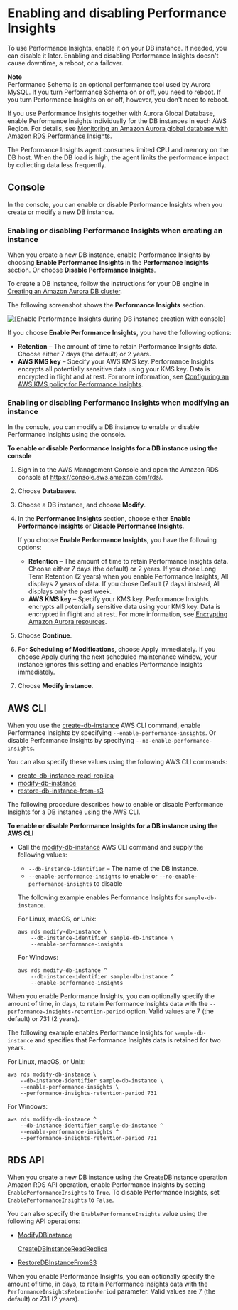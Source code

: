 # Enabling and disabling Performance Insights<a name="USER_PerfInsights.Enabling"></a>

To use Performance Insights, enable it on your DB instance\. If needed, you can disable it later\. Enabling and disabling Performance Insights doesn't cause downtime, a reboot, or a failover\.

**Note**  
Performance Schema is an optional performance tool used by Aurora MySQL\. If you turn Performance Schema on or off, you need to reboot\. If you turn Performance Insights on or off, however, you don't need to reboot\.

If you use Performance Insights together with Aurora Global Database, enable Performance Insights individually for the DB instances in each AWS Region\. For details, see [Monitoring an Amazon Aurora global database with Amazon RDS Performance Insights](aurora-global-database-monitoring.md#aurora-global-database-pi)\. 

The Performance Insights agent consumes limited CPU and memory on the DB host\. When the DB load is high, the agent limits the performance impact by collecting data less frequently\.



## Console<a name="USER_PerfInsights.Enabling.Console"></a>

In the console, you can enable or disable Performance Insights when you create or modify a new DB instance\.

### Enabling or disabling Performance Insights when creating an instance<a name="USER_PerfInsights.Console.Creating"></a>

When you create a new DB instance, enable Performance Insights by choosing **Enable Performance Insights** in the **Performance Insights** section\. Or choose **Disable Performance Insights**\.

To create a DB instance, follow the instructions for your DB engine in [Creating an Amazon Aurora DB cluster](Aurora.CreateInstance.md)\.

The following screenshot shows the **Performance Insights** section\.

![\[Enable Performance Insights during DB instance creation with console\]](http://docs.aws.amazon.com/AmazonRDS/latest/AuroraUserGuide/images/perf_insights_enabling.png)

If you choose **Enable Performance Insights**, you have the following options:
+ **Retention** – The amount of time to retain Performance Insights data\. Choose either 7 days \(the default\) or 2 years\.
+ **AWS KMS key** – Specify your AWS KMS key\. Performance Insights encrypts all potentially sensitive data using your KMS key\. Data is encrypted in flight and at rest\. For more information, see [Configuring an AWS KMS policy for Performance Insights](USER_PerfInsights.access-control.md#USER_PerfInsights.access-control.cmk-policy)\.

### Enabling or disabling Performance Insights when modifying an instance<a name="USER_PerfInsights.Enabling.Console.Modifying"></a>

In the console, you can modify a DB instance to enable or disable Performance Insights using the console\.

**To enable or disable Performance Insights for a DB instance using the console**

1. Sign in to the AWS Management Console and open the Amazon RDS console at [https://console\.aws\.amazon\.com/rds/](https://console.aws.amazon.com/rds/)\.

1. Choose **Databases**\.

1. Choose a DB instance, and choose **Modify**\.

1. In the **Performance Insights** section, choose either **Enable Performance Insights** or **Disable Performance Insights**\.

   If you choose **Enable Performance Insights**, you have the following options:
   + **Retention** – The amount of time to retain Performance Insights data\. Choose either 7 days \(the default\) or 2 years\. If you chose Long Term Retention \(2 years\) when you enable Performance Insights, All displays 2 years of data\. If you chose Default \(7 days\) instead, All displays only the past week\.
   + **AWS KMS key** – Specify your KMS key\. Performance Insights encrypts all potentially sensitive data using your KMS key\. Data is encrypted in flight and at rest\. For more information, see [Encrypting Amazon Aurora resources](Overview.Encryption.md)\.

1. Choose **Continue**\.

1. For **Scheduling of Modifications**, choose Apply immediately\. If you choose Apply during the next scheduled maintenance window, your instance ignores this setting and enables Performance Insights immediately\.

1. Choose **Modify instance**\.

## AWS CLI<a name="USER_PerfInsights.Enabling.CLI"></a>

When you use the [create\-db\-instance](https://docs.aws.amazon.com/cli/latest/reference/rds/create-db-instance.html) AWS CLI command, enable Performance Insights by specifying `--enable-performance-insights`\. Or disable Performance Insights by specifying `--no-enable-performance-insights`\.

You can also specify these values using the following AWS CLI commands:
+  [create\-db\-instance\-read\-replica](https://docs.aws.amazon.com/cli/latest/reference/rds/create-db-instance-read-replica.html) 
+  [modify\-db\-instance](https://docs.aws.amazon.com/cli/latest/reference/rds/modify-db-instance.html) 
+  [restore\-db\-instance\-from\-s3](https://docs.aws.amazon.com/cli/latest/reference/rds/restore-db-instance-from-s3.html) 

The following procedure describes how to enable or disable Performance Insights for a DB instance using the AWS CLI\.

**To enable or disable Performance Insights for a DB instance using the AWS CLI**
+ Call the [modify\-db\-instance](https://docs.aws.amazon.com/cli/latest/reference/rds/modify-db-instance.html) AWS CLI command and supply the following values:
  + `--db-instance-identifier` – The name of the DB instance\.
  + `--enable-performance-insights` to enable or `--no-enable-performance-insights` to disable

  The following example enables Performance Insights for `sample-db-instance`\.

  For Linux, macOS, or Unix:

  ```
  aws rds modify-db-instance \
      --db-instance-identifier sample-db-instance \
      --enable-performance-insights
  ```

  For Windows:

  ```
  aws rds modify-db-instance ^
      --db-instance-identifier sample-db-instance ^
      --enable-performance-insights
  ```

When you enable Performance Insights, you can optionally specify the amount of time, in days, to retain Performance Insights data with the `--performance-insights-retention-period` option\. Valid values are 7 \(the default\) or 731 \(2 years\)\.

The following example enables Performance Insights for `sample-db-instance` and specifies that Performance Insights data is retained for two years\.

For Linux, macOS, or Unix:

```
aws rds modify-db-instance \
    --db-instance-identifier sample-db-instance \
    --enable-performance-insights \
    --performance-insights-retention-period 731
```

For Windows:

```
aws rds modify-db-instance ^
    --db-instance-identifier sample-db-instance ^
    --enable-performance-insights ^
    --performance-insights-retention-period 731
```

## RDS API<a name="USER_PerfInsights.Enabling.API"></a>

When you create a new DB instance using the [CreateDBInstance](https://docs.aws.amazon.com/AmazonRDS/latest/APIReference/API_CreateDBInstance.html) operation Amazon RDS API operation, enable Performance Insights by setting `EnablePerformanceInsights` to `True`\. To disable Performance Insights, set `EnablePerformanceInsights` to `False`\.

You can also specify the `EnablePerformanceInsights` value using the following API operations:
+  [ModifyDBInstance](https://docs.aws.amazon.com/AmazonRDS/latest/APIReference/API_ModifyDBInstance.html) 

   [CreateDBInstanceReadReplica](https://docs.aws.amazon.com/AmazonRDS/latest/APIReference/API_CreateDBInstanceReadReplica.html) 
+  [RestoreDBInstanceFromS3](https://docs.aws.amazon.com/AmazonRDS/latest/APIReference/API_RestoreDBInstanceFromS3.html) 

When you enable Performance Insights, you can optionally specify the amount of time, in days, to retain Performance Insights data with the `PerformanceInsightsRetentionPeriod` parameter\. Valid values are 7 \(the default\) or 731 \(2 years\)\.